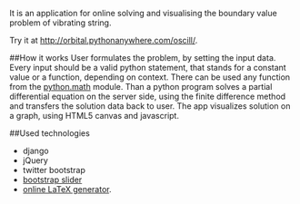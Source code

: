 It is an application for online solving and visualising the boundary value problem of vibrating string.

Try it at http://orbital.pythonanywhere.com/oscill/.

##How it works
User formulates the problem, by setting the input data. Every input should be a valid python statement, that stands for a constant value or a function, depending on context. There can be used any function from the [python.math](http://docs.python.org/2/library/math.html) module. Than a python program solves a partial differential equation on the server side, using the finite difference method and transfers the solution data back to user. The app visualizes solution on a graph, using HTML5 canvas and javascript.

##Used technologies
* django
* jQuery
* twitter bootstrap
* [bootstrap slider](http://www.eyecon.ro/bootstrap-slider/)
* [online LaTeX generator](http://www.codecogs.com/latex/about.php).